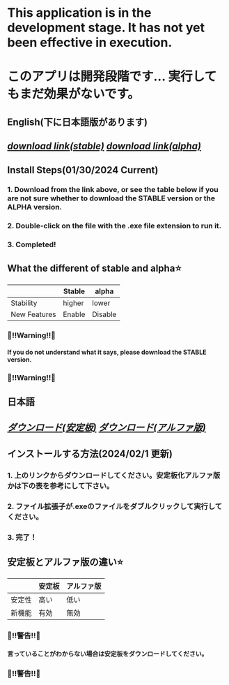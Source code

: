 # This application is in the development stage. It has not yet been effective in execution.
# このアプリは開発段階です... 実行してもまだ効果がないです。
## English(下に日本語版があります)
## *[download link(stable)](https://github.com/hakumai22/AndroidWidgetForWindows/releases/download/v0.0.1-stable/Binary.zip) [download link(alpha)](https://github.com/hakumai22/AndroidWidgetForWindows/releases/download/v0.0.1-alpha/Binary.zip)* 
## Install Steps(01/30/2024 Current)
### 1. Download from the link above, or see the table below if you are not sure whether to download the STABLE version or the ALPHA version.
### 2. Double-click on the file with the .exe file extension to run it.
### 3. Completed!
## What the different of stable and alpha<font style="vertical-align: inherit;"><font style="vertical-align: inherit;">⭐</font></font>  
|  | Stable | alpha |  
|---------|---------|---------|  
| Stability | higher | lower |
| New Features | Enable | Disable |

### :rotating_light:‼️Warning‼️:rotating_light:
#### If you do not understand what it says, please download the STABLE version.  
### :rotating_light:‼️Warning‼️:rotating_light:  
## 日本語
## *[ダウンロード(安定板)](https://github.com/hakumai22/AndroidWidgetForWindows/releases/download/v0.0.1-stable/Binary.zip) [ダウンロード(アルファ版)](https://github.com/hakumai22/AndroidWidgetForWindows/releases/download/v0.0.1-alpha/Binary.zip)* 
## インストールする方法(2024/02/1 更新)
### 1. 上のリンクからダウンロードしてください。安定板化アルファ版かは下の表を参考にして下さい。
### 2. ファイル拡張子が.exeのファイルをダブルクリックして実行してください。
### 3. 完了！
## 安定板とアルファ版の違い<font style="vertical-align: inherit;"><font style="vertical-align: inherit;">⭐</font></font>   
|  | 安定板 | アルファ版 |  
|---------|---------|---------|  
| 安定性 | 高い | 低い |
| 新機能 | 有効 | 無効 |

### :rotating_light:‼️警告‼️:rotating_light:
#### 言っていることがわからない場合は安定板をダウンロードしてください。 
### :rotating_light:‼️警告‼️:rotating_light:
